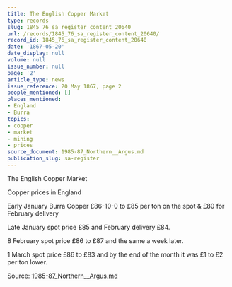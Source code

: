 ```yaml
---
title: The English Copper Market
type: records
slug: 1845_76_sa_register_content_20640
url: /records/1845_76_sa_register_content_20640/
record_id: 1845_76_sa_register_content_20640
date: '1867-05-20'
date_display: null
volume: null
issue_number: null
page: '2'
article_type: news
issue_reference: 20 May 1867, page 2
people_mentioned: []
places_mentioned:
- England
- Burra
topics:
- copper
- market
- mining
- prices
source_document: 1985-87_Northern__Argus.md
publication_slug: sa-register
---
```


The English Copper Market

Copper prices in England

Early January Burra Copper £86-10-0 to £85 per ton on the spot & £80 for February delivery

Late January spot price £85 and February delivery £84.

8 February spot price £86 to £87 and the same a week later.

1 March spot price £86 to £83 and by the end of the month it was £1 to £2 per ton lower.

Source: [1985-87_Northern__Argus.md](/downloads/markdown/1985-87_Northern__Argus.md)
